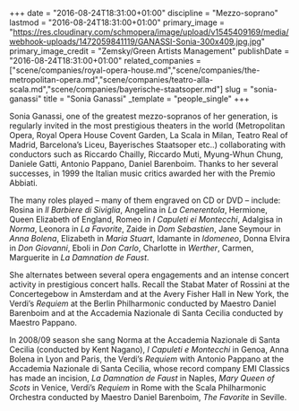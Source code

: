 +++
date = "2016-08-24T18:31:00+01:00"
discipline = "Mezzo-soprano"
lastmod = "2016-08-24T18:31:00+01:00"
primary_image = "https://res.cloudinary.com/schmopera/image/upload/v1545409169/media/webhook-uploads/1472059841119/GANASSI-Sonia-300x409.jpg.jpg"
primary_image_credit = "Zemsky/Green Artists Management"
publishDate = "2016-08-24T18:31:00+01:00"
related_companies = ["scene/companies/royal-opera-house.md","scene/companies/the-metropolitan-opera.md","scene/companies/teatro-alla-scala.md","scene/companies/bayerische-staatsoper.md"]
slug = "sonia-ganassi"
title = "Sonia Ganassi"
_template = "people_single"
+++

Sonia Ganassi, one of the greatest mezzo-sopranos of her generation, is regularly invited in the most prestigious theaters in the world (Metropolitan Opera, Royal Opera House Covent Garden, La Scala in Milan, Teatro Real of Madrid, Barcelona’s Liceu, Bayerisches Staatsoper etc..) collaborating with conductors such as Riccardo Chailly, Riccardo Muti, Myung-Whun Chung, Daniele Gatti, Antonio Pappano, Daniel Barenboim. Thanks to her several successes, in 1999 the Italian music critics awarded her with the Premio Abbiati.

The many roles played – many of them engraved on CD or DVD – include: Rosina in *ll Barbiere di Siviglia*, Angelina in *La Cenerentola*, Hermione, Queen Elizabeth of England, Romeo in *I Capuleti ei Montecchi*, Adalgisa in *Norma*, Leonora in *La Favorite*, Zaide in *Dom Sebastien*, Jane Seymour in *Anna Bolena*, Elizabeth in *Maria Stuart*, Idamante in *Idomeneo*, Donna Elvira in *Don Giovanni*, Eboli in *Don Carlo*, Charlotte in *Werther*, Carmen, Marguerite in *La Damnation de Faust*.

She alternates between several opera engagements and an intense concert activity in prestigious concert halls. Recall the Stabat Mater of Rossini at the Concertegebow in Amsterdam and at the Avery Fisher Hall in New York, the Verdi’s *Requiem* at the Berlin Philharmonic conducted by Maestro Daniel Barenboim and at the Accademia Nazionale di Santa Cecilia conducted by Maestro Pappano.

In 2008/09 season she sang Norma at the Accademia Nazionale di Santa Cecilia (conducted by Kent Nagano), *I Capuleti e Montecchi* in Genoa, Anna Bolena in Lyon and Paris, the Verdi’s *Requiem* with Antonio Pappano at the Accademia Nazionale di Santa Cecilia, whose record company EMI Classics has made an incision, *La Damnation de Faust* in Naples, *Mary Queen of Scots* in Venice, Verdi’s *Requiem* in Rome with the Scala Philharmonic Orchestra conducted by Maestro Daniel Barenboim, *The Favorite* in Seville.
